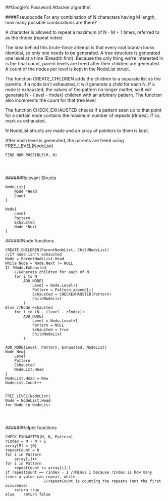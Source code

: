 ##Google's Password Attacker algorithm

####Pseudocode
For any combination of N characters having M length, how many possible combinations are there?

A character is allowed to repeat a maximum of N - M + 1 times, referred to as the rIndex (repeat index)

The idea behind this brute-force attempt is that every root branch looks identical, so only one needs to be generated.
A tree structure is generated one level at a time (Breadth first). Because the only thing we're interested
 in is the final count, parent levels are freed after their children are generated.
 A count of the nodes per level is kept in the NodeList struct.

The function CREATE_CHILDREN adds the children to a separate list as the parents. If a node isn't 
exhausted, it will generate a child for each N. If a node is exhausted, the values of the pattern 
no longer matter, so it will generate N - (level - rIndex) children with an arbitrary pattern.
The function also increments the count for that tree level

The function CHECK_EXHAUSTED checks if a pattern seen up to that point for a certain node contains 
the maximum number of repeats (rIndex). If so, mark as exhausted.

N NodeList structs are made and an array of pointers to them is kept. 

After each level is generated, the parents are freed using FREE_LEVEL(NodeList)
```
FIND_NUM_POSSIBLE(M, N)

	
	

```
######Relevant Structs
```
NodeList{
	Node *Head
	Count
}

Node{
	Level
	Pattern
	Exhausted
	Node *Next
}
```
######Node functions
```
CREATE_CHILDREN(ParentNodeList, ChildNodeList)
//If node isn't exhausted
Node = ParentNodeList.Head
While Node = Node.Next != NULL
If !Node.Exhausted
	//Generate children for each of N
	for i to N
		ADD_NODE(
			Level = Node.Level+1
			Pattern = Pattern.append[i]
			Exhausted = CHECKEXHAUSTED(Pattern)
			ChildNodeList
		)
Else //Node exhausted
	for i to (N - (level - rIndex))
		ADD_NODE(
			Level = Node.Level+1
			Pattern = NULL
			Exhausted = true
			ChildNodeList
		)

ADD_NODE(Level, Pattern, Exhausted, NodeList)
Node New{
	Level
	Pattern
	Exhausted
	NodeList.Head
}
NodeList.Head = New
NodeList.Count++


FREE_LEVEL(NodeList)
Node = NodeList.Head
for Node in NodeList
	
	
	
```
######Helper functions
```
CHECK_EXHAUSTED(M, N, Pattern)
rIndex = M - N + 1
array[M] = {0}
repeatCount = 0
for i in Pattern
	array[i]++
for i in Pattern
	repeatCount += array[i]-1
if repeatCount == rIndex - 1 //Minus 1 because rIndex is how many times a value can repeat, while
			     //repeatCount is counting the repeats (not the first occurence)	
	return true
else 	return false

```
